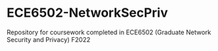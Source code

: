 # ECE6502-NetworkSecPriv
Repository for coursework completed in ECE6502 (Graduate Network Security and Privacy) F2022
